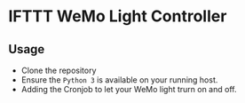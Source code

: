 # IFTTT WeMo Light Controller

## Usage

- Clone the repository
- Ensure the `Python 3` is available on your running host.
- Adding the Cronjob to let your WeMo light trurn on and off.



